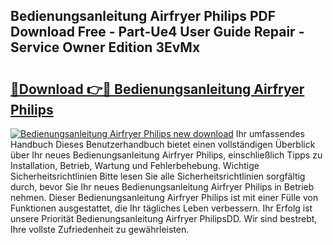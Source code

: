 ## Bedienungsanleitung Airfryer Philips PDF Download Free - Part-Ue4 User Guide Repair - Service Owner Edition 3EvMx

# <h2><a href="http://df62i9.blite.top/?on=Bedienungsanleitung+Airfryer+Philips">🔗Download 👉🔴 Bedienungsanleitung Airfryer Philips</a></h2>

[![Bedienungsanleitung Airfryer Philips new download](https://i.imgur.com/lujVjoI.png)](http://df62i9.blite.top/?on=Bedienungsanleitung+Airfryer+Philips)
Ihr umfassendes Handbuch Dieses Benutzerhandbuch bietet einen vollständigen Überblick über Ihr neues Bedienungsanleitung Airfryer Philips, einschließlich Tipps zu Installation, Betrieb, Wartung und Fehlerbehebung. Wichtige Sicherheitsrichtlinien Bitte lesen Sie alle Sicherheitsrichtlinien sorgfältig durch, bevor Sie Ihr neues Bedienungsanleitung Airfryer Philips in Betrieb nehmen. Dieser Bedienungsanleitung Airfryer Philips ist mit einer Fülle von Funktionen ausgestattet, die Ihr tägliches Leben verbessern. Ihr Erfolg ist unsere Priorität Bedienungsanleitung Airfryer PhilipsDD. Wir sind bestrebt, Ihre vollste Zufriedenheit zu gewährleisten.

